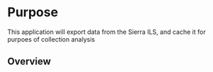 # Purpose
This application will export data from the Sierra ILS, and cache it for purpoes of collection analysis

## Overview
<TODO>
